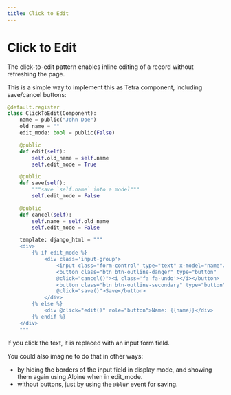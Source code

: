 ```yaml
---
title: Click to Edit
---
```


# Click to Edit

The click-to-edit pattern enables inline editing of a record without refreshing the page.

This is a simple way to implement this as Tetra component, including save/cancel buttons:
```python
@default.register
class ClickToEdit(Component):
    name = public("John Doe")
    old_name = ""
    edit_mode: bool = public(False)

    @public
    def edit(self):
        self.old_name = self.name
        self.edit_mode = True

    @public
    def save(self):
        """save `self.name` into a model"""
        self.edit_mode = False

    @public
    def cancel(self):
        self.name = self.old_name
        self.edit_mode = False

    template: django_html = """
    <div>
        {% if edit_mode %}
            <div class='input-group'>
                <input class="form-control" type="text" x-model="name"/>
                <button class="btn btn-outline-danger" type="button"
                @click="cancel()"><i class='fa fa-undo'></i></button>
                <button class="btn btn-outline-secondary" type="button"
                @click="save()">Save</button>
            </div>
        {% else %}
            <div @click="edit()" role="button">Name: {{name}}</div>
        {% endif %}
    </div>
    """
```

If you click the text, it is replaced with an input form field.

You could also imagine to do that in other ways:

* by hiding the borders of the input field in display mode, and showing them again using Alpine when in edit_mode.
* without buttons, just by using the `@blur` event for saving.